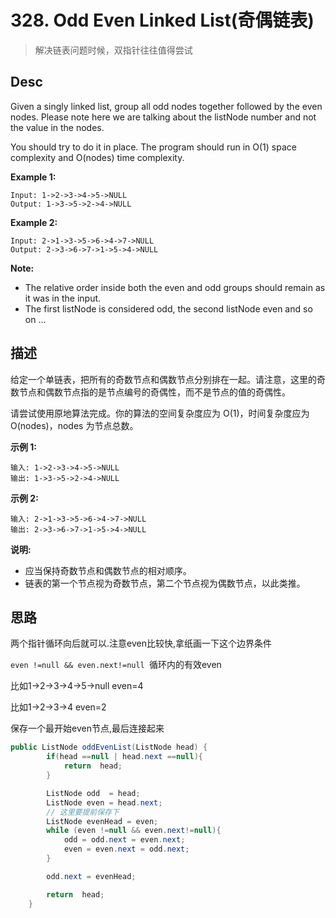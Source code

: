 # 328. Odd Even Linked List(奇偶链表)
> 解决链表问题时候，双指针往往值得尝试

## Desc

Given a singly linked list, group all odd nodes together followed by the even nodes. Please note here we are talking about the listNode number and not the value in the nodes.

You should try to do it in place. The program should run in O(1) space complexity and O(nodes) time complexity.

**Example 1:**

```
Input: 1->2->3->4->5->NULL
Output: 1->3->5->2->4->NULL
```

**Example 2:**

```
Input: 2->1->3->5->6->4->7->NULL
Output: 2->3->6->7->1->5->4->NULL
```

**Note:**

- The relative order inside both the even and odd groups should remain as it was in the input.
- The first listNode is considered odd, the second listNode even and so on ...

## 描述

给定一个单链表，把所有的奇数节点和偶数节点分别排在一起。请注意，这里的奇数节点和偶数节点指的是节点编号的奇偶性，而不是节点的值的奇偶性。

请尝试使用原地算法完成。你的算法的空间复杂度应为 O(1)，时间复杂度应为 O(nodes)，nodes 为节点总数。

**示例 1:**

```
输入: 1->2->3->4->5->NULL
输出: 1->3->5->2->4->NULL
```

**示例 2:**

```
输入: 2->1->3->5->6->4->7->NULL 
输出: 2->3->6->7->1->5->4->NULL
```

**说明:**

- 应当保持奇数节点和偶数节点的相对顺序。
- 链表的第一个节点视为奇数节点，第二个节点视为偶数节点，以此类推。



## 思路

两个指针循环向后就可以.注意even比较快,拿纸画一下这个边界条件

`even !=null && even.next!=null `循环内的有效even

比如1->2->3->4->5->null  even=4

比如1->2->3->4 even=2

保存一个最开始even节点,最后连接起来

```java
public ListNode oddEvenList(ListNode head) {
        if(head ==null | head.next ==null){
            return  head;
        }

        ListNode odd  = head;
        ListNode even = head.next;
        // 这里要提前保存下
        ListNode evenHead = even;
        while (even !=null && even.next!=null){
            odd = odd.next = even.next;
            even = even.next = odd.next;
        }

        odd.next = evenHead;

        return  head;
    }
```

